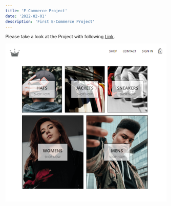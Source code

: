 ```yaml
---
title: 'E-Commerce Project'
date: '2022-02-01'
description: 'First E-Commerce Project'
---
```


Please take a look at the Project with following [Link](https://crwn-nic-clothing.herokuapp.com/).

![Screenshot from the project](../images/ecommerce.png)

[comment]: <> (<iframe width="560" height="315" src="https://www.youtube.com/embed/DXJO3AraeMQ"frameborder="0" allow="accelerometer; autoplay; encrypted-media; gyroscope; picture-in-picture" allowfullscreen></iframe>)
